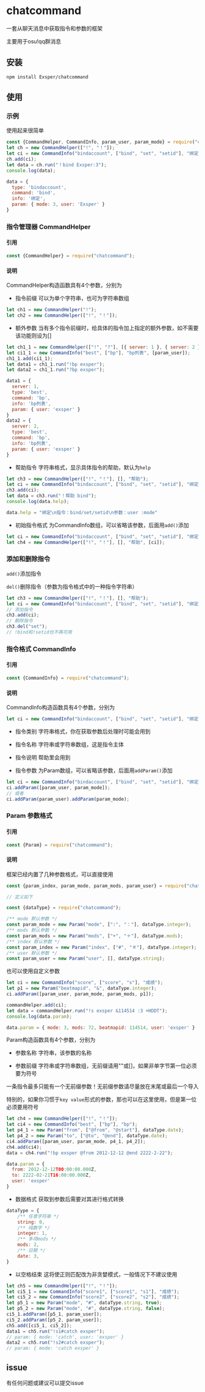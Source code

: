 # chatcommand

一套从聊天消息中获取指令和参数的框架

主要用于osu!qq群消息

## 安装

```
npm install Exsper/chatcommand
```

## 使用

### 示例

使用起来很简单
```javascript
const {CommandHelper, CommandInfo, param_user, param_mode} = require("chatcommand");
let ch = new CommandHelper(["!", "！"]);
let ci = new CommandInfo("bindaccount", ["bind", "set", "setid"], "绑定", [param_mode, param_user]);
ch.add(ci);
let data = ch.run("！bind Exsper:3");
console.log(data);
```
```javascript
data = {
  type: 'bindaccount',
  command: 'bind',
  info: '绑定',
  param: { mode: 3, user: 'Exsper' }
}
```



### 指令管理器 CommandHelper

#### 引用

```javascript
const {CommandHelper} = require("chatcommand");
```

#### 说明

CommandHelper构造函数具有4个参数，分别为

 - 指令前缀 可以为单个字符串，也可为字符串数组

```javascript
let ch1 = new CommandHelper("!");
let ch2 = new CommandHelper(["!", "！"]);
```

 - 额外参数 当有多个指令前缀时，给具体的指令加上指定的额外参数，如不需要该功能则设为[]

```javascript
let ch1_1 = new CommandHelper(["!", "?"], [{ server: 1 }, { server: 2 }]);
let ci1_1 = new CommandInfo("best", ["bp"], "bp列表", [param_user]);
ch1_1.add(ci1_1);
let data1 = ch1_1.run("!bp exsper");
let data2 = ch1_1.run("?bp exsper");
```

```javascript
data1 = {
  server: 1,
  type: 'best',
  command: 'bp',
  info: 'bp列表',
  param: { user: 'exsper' }
}
data2 = {
  server: 2,
  type: 'best',
  command: 'bp',
  info: 'bp列表',
  param: { user: 'exsper' }
}
```

 - 帮助指令 字符串格式，显示具体指令的帮助，默认为```help```

```javascript
let ch3 = new CommandHelper(["!", "！"], [], "帮助");
let ci = new CommandInfo("bindaccount", ["bind", "set", "setid"], "绑定", [param_user, param_mode]);
ch3.add(ci);
let data = ch3.run("！帮助 bind");
console.log(data.help);
```

```javascript
data.help = "绑定\n指令：bind/set/setid\n参数：user :mode"
```

- 初始指令格式 为CommandInfo数组，可以省略该参数，后面用```add()```添加

```javascript
let ci = new CommandInfo("bindaccount", ["bind", "set", "setid"], "绑定", [param_user, param_mode]);
let ch4 = new CommandHelper(["!", "！"], [], "帮助", [ci]);
```

### 添加和删除指令

```add()```添加指令

```del()```删除指令（参数为指令格式中的一种指令字符串）

```javascript
let ch3 = new CommandHelper(["!", "！"], [], "帮助");
let ci = new CommandInfo("bindaccount", ["bind", "set", "setid"], "绑定", [param_user, param_mode]);
// 添加指令
ch3.add(ci);
// 删除指令
ch3.del("set");
// !bind和!setid也不再可用
```





### 指令格式 CommandInfo

#### 引用

```javascript
const {CommandInfo} = require("chatcommand");
```

#### 说明

CommandInfo构造函数具有4个参数，分别为

```javascript
let ci = new CommandInfo("bindaccount", ["bind", "set", "setid"], "绑定", [param_user, param_mode]);
```

 - 指令类别 字符串格式，你在获取参数后处理时可能会用到

 - 指令名称 字符串或字符串数组，这是指令主体

 - 指令说明 帮助里会用到

 - 指令参数 为Param数组，可以省略该参数，后面用```addParam()```添加

```javascript
let ci = new CommandInfo("bindaccount", ["bind", "set", "setid"], "绑定");
ci.addParam([param_user, param_mode]);
// 或者
ci.addParam(param_user).addParam(param_mode);
```



### Param 参数格式

#### 引用

```javascript
const {Param} = require("chatcommand");
```

#### 说明

框架已经内置了几种参数格式，可以直接使用

```javascript
const {param_index, param_mode, param_mods, param_user} = require("chatcommand");

// 定义如下

const {dataType} = require("chatcommand");

/** mode 默认参数 */
const param_mode = new Param("mode", [":", "："], dataType.integer);
/** mods 默认参数 */
const param_mods = new Param("mods", ["+", "＋"], dataType.mods);
/** index 默认参数 */
const param_index = new Param("index", ["#", "＃"], dataType.integer);
/** user 默认参数 */
const param_user = new Param("user", [], dataType.string);
```

也可以使用自定义参数

```javascript
let ci = new CommandInfo("score", ["score", "s"], "成绩");
let p1 = new Param("beatmapid", "&", dataType.integer);
ci.addParam([param_user, param_mode, param_mods, p1]);

commandHelper.add(ci);
let data = commandHelper.run("!s exsper &114514 :3 +HDDT");
console.log(data.param);
```

```javascript
data.param = { mode: 3, mods: 72, beatmapid: 114514, user: 'exsper' }
```

Param构造函数具有4个参数，分别为

 - 参数名称 字符串，该参数的名称

 - 参数前缀 字符串或字符串数组，无前缀请用""或[]，如果非单字节第一位必须要为符号

一条指令最多只能有一个无前缀参数！无前缀参数请尽量放在末尾或最后一个导入

特别的，如果你习惯于```key value```形式的参数，那也可以在这里使用，但是第一位必须要用符号

```javascript
let ch4 = new CommandHelper(["!", "！"]);
let ci4 = new CommandInfo("best", ["bp"], "bp");
let p4_1 = new Param("from", ["@from", "@start"], dataType.date);
let p4_2 = new Param("to", ["@to", "@end"], dataType.date);
ci4.addParam([param_user, param_mode, p4_1, p4_2]);
ch4.add(ci4);
data = ch4.run("!bp exsper @from 2012-12-12 @end 2222-2-22");
```

```javascript
data.param = {
  from: 2012-12-12T00:00:00.000Z,
  to: 2222-02-21T16:00:00.000Z,
  user: 'exsper'
}
```

 - 数据格式 获取到参数后需要对其进行格式转换

```javascript
dataType = {
    /** 任意字符串 */
    string: 0,
    /** 纯数字 */
    integer: 1,
    /** 多项mods */
    mods: 2,
    /** 日期 */
    date: 3,
}
```

 - 以空格结束 这将使正则匹配改为非贪婪模式，一般情况下不建议使用

```javascript
let ch5 = new CommandHelper(["!", "！"]);
let ci5_1 = new CommandInfo("score1", ["score1", "s1"], "成绩");
let ci5_2 = new CommandInfo("score2", ["score2", "s2"], "成绩");
let p5_1 = new Param("mode", "#", dataType.string, true);
let p5_2 = new Param("mode", "#", dataType.string, false);
ci5_1.addParam([p5_1, param_user]);
ci5_2.addParam([p5_2, param_user]);
ch5.add([ci5_1, ci5_2]);
data1 = ch5.run("!s1#catch exsper");
// param: { mode: 'catch', user: 'exsper' }
data2 = ch5.run("!s2#catch exsper");
// param: { mode: 'catch exsper' }
```

## issue

有任何问题或建议可以提交issue
